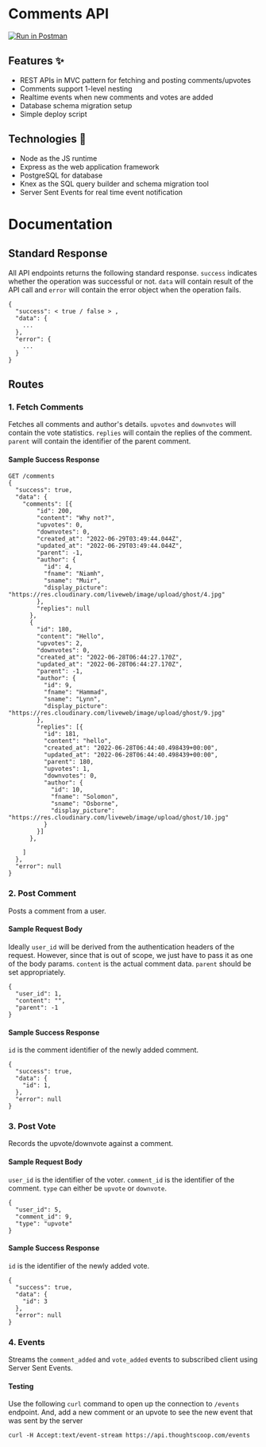 # Comments API

[![Run in Postman](https://run.pstmn.io/button.svg)](https://app.getpostman.com/run-collection/466187-39d30ba5-a218-4d1b-b854-0166f8225b1c?action=collection%2Ffork&collection-url=entityId%3D466187-39d30ba5-a218-4d1b-b854-0166f8225b1c%26entityType%3Dcollection%26workspaceId%3Def5ca40b-e740-4e6e-b374-f5421a4b5752)

## Features ✨

- REST APIs in MVC pattern for fetching and posting comments/upvotes
- Comments support 1-level nesting
- Realtime events when new comments and votes are added
- Database schema migration setup
- Simple deploy script

## Technologies 🧰

- Node as the JS runtime
- Express as the web application framework
- PostgreSQL for database
- Knex as the SQL query builder and schema migration tool
- Server Sent Events for real time event notification

# Documentation

## Standard Response

All API endpoints returns the following standard response. `success` indicates whether the operation was successful or not. `data` will contain result of the API call and `error` will contain the error object when the operation fails.

```
{
  "success": < true / false > ,
  "data": {
    ...
  },
  "error": {
    ...
  }
}
```

## Routes

### 1. Fetch Comments

Fetches all comments and author's details. `upvotes` and `downvotes` will contain the vote statistics. `replies` will contain the replies of the comment. `parent` will contain the identifier of the parent comment.

#### Sample Success Response

```
GET /comments
{
  "success": true,
  "data": {
    "comments": [{
        "id": 200,
        "content": "Why not?",
        "upvotes": 0,
        "downvotes": 0,
        "created_at": "2022-06-29T03:49:44.044Z",
        "updated_at": "2022-06-29T03:49:44.044Z",
        "parent": -1,
        "author": {
          "id": 4,
          "fname": "Niamh",
          "sname": "Muir",
          "display_picture": "https://res.cloudinary.com/liveweb/image/upload/ghost/4.jpg"
        },
        "replies": null
      },
      {
        "id": 180,
        "content": "Hello",
        "upvotes": 2,
        "downvotes": 0,
        "created_at": "2022-06-28T06:44:27.170Z",
        "updated_at": "2022-06-28T06:44:27.170Z",
        "parent": -1,
        "author": {
          "id": 9,
          "fname": "Hammad",
          "sname": "Lynn",
          "display_picture": "https://res.cloudinary.com/liveweb/image/upload/ghost/9.jpg"
        },
        "replies": [{
          "id": 181,
          "content": "hello",
          "created_at": "2022-06-28T06:44:40.498439+00:00",
          "updated_at": "2022-06-28T06:44:40.498439+00:00",
          "parent": 180,
          "upvotes": 1,
          "downvotes": 0,
          "author": {
            "id": 10,
            "fname": "Solomon",
            "sname": "Osborne",
            "display_picture": "https://res.cloudinary.com/liveweb/image/upload/ghost/10.jpg"
          }
        }]
      },

    ]
  },
  "error": null
}
```

### 2. Post Comment

Posts a comment from a user.

#### Sample Request Body

Ideally `user_id` will be derived from the authentication headers of the request. However, since that is out of scope, we just have to pass it as one of the body params. `content` is the actual comment data. `parent` should be set appropriately.

```
{
  "user_id": 1,
  "content": "",
  "parent": -1
}
```

#### Sample Success Response

`id` is the comment identifier of the newly added comment.

```
{
  "success": true,
  "data": {
    "id": 1,
  },
  "error": null
}
```

### 3. Post Vote

Records the upvote/downvote against a comment.

#### Sample Request Body

`user_id` is the identifier of the voter. `comment_id` is the identifier of the comment. `type` can either be `upvote` or `downvote`.

```
{
  "user_id": 5,
  "comment_id": 9,
  "type": "upvote"
}
```

#### Sample Success Response

`id` is the identifier of the newly added vote.

```
{
  "success": true,
  "data": {
    "id": 3
  },
  "error": null
}
```

### 4. Events

Streams the `comment_added` and `vote_added` events to subscribed client using Server Sent Events.

#### Testing

Use the following `curl` command to open up the connection to `/events` endpoint. And, add a new comment or an upvote to see the new event that was sent by the server

```
curl -H Accept:text/event-stream https://api.thoughtscoop.com/events
```
